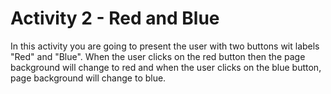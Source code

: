 
# Activity 2 - Red and Blue

In this activity you are going to present the user with two buttons wit labels "Red" and "Blue". When the user clicks on the red button then the page background will change to red and when the user clicks on the blue button, page background will change to blue. 
